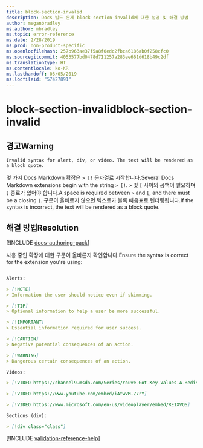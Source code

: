 ```yaml
---
title: block-section-invalid
description: Docs 빌드 문제 block-section-invalid에 대한 설명 및 해결 방법
author: meganbradley
ms.author: mbradley
ms.topic: error-reference
ms.date: 2/28/2019
ms.prod: non-product-specific
ms.openlocfilehash: 257b963ae37f5a8f0edc2fbca6186ab0f258cfc0
ms.sourcegitcommit: 4053577bd0478d711257a283ee661d618b49c2df
ms.translationtype: HT
ms.contentlocale: ko-KR
ms.lasthandoff: 03/05/2019
ms.locfileid: "57427891"
---
```

# <a name="block-section-invalid"></a><span data-ttu-id="f1d07-103">block-section-invalid</span><span class="sxs-lookup"><span data-stu-id="f1d07-103">block-section-invalid</span></span>

## <a name="warning"></a><span data-ttu-id="f1d07-104">경고</span><span class="sxs-lookup"><span data-stu-id="f1d07-104">Warning</span></span>

`Invalid syntax for alert, div, or video. The text will be rendered as a block quote.`

<span data-ttu-id="f1d07-105">몇 가지 Docs Markdown 확장은 `> [!` 문자열로 시작합니다.</span><span class="sxs-lookup"><span data-stu-id="f1d07-105">Several Docs Markdown extensions begin with the string `> [!`.</span></span> <span data-ttu-id="f1d07-106">`>` 및 `[` 사이의 공백이 필요하며 `]` 종료가 있어야 합니다.</span><span class="sxs-lookup"><span data-stu-id="f1d07-106">A space is required between `>` and `[`, and there must be a closing `]`.</span></span> <span data-ttu-id="f1d07-107">구문이 올바르지 않으면 텍스트가 블록 따옴표로 렌더링됩니다.</span><span class="sxs-lookup"><span data-stu-id="f1d07-107">If the syntax is incorrect, the text will be rendered as a block quote.</span></span>

## <a name="resolution"></a><span data-ttu-id="f1d07-108">해결 방법</span><span class="sxs-lookup"><span data-stu-id="f1d07-108">Resolution</span></span>

[!INCLUDE [docs-authoring-pack](includes/docs-authoring-pack.md)]

<span data-ttu-id="f1d07-109">사용 중인 확장에 대한 구문이 올바른지 확인합니다.</span><span class="sxs-lookup"><span data-stu-id="f1d07-109">Ensure the syntax is correct for the extension you're using:</span></span>

```markdown

Alerts:

> [!NOTE]
> Information the user should notice even if skimming.

> [!TIP]
> Optional information to help a user be more successful.

> [!IMPORTANT]
> Essential information required for user success.

> [!CAUTION]
> Negative potential consequences of an action.

> [!WARNING]
> Dangerous certain consequences of an action.

Videos:

> [!VIDEO https://channel9.msdn.com/Series/Youve-Got-Key-Values-A-Redis-Jump-Start/03/player]

> [!VIDEO https://www.youtube.com/embed/iAtwVM-Z7rY]

> [!VIDEO https://www.microsoft.com/en-us/videoplayer/embed/RE1XVQS]

Sections (div):

> [!div class="class"]

```


<!--make sure to add this file to your includes folder and verify the path-->
[!INCLUDE [validation-reference-help](includes/validation-reference-help.md)]
